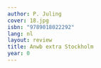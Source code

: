 ```yaml
---
author: P. Juling
cover: 18.jpg
isbn: "9789018022292"
lang: nl
layout: review
title: Anwb extra Stockholm
year: 0
---
```


